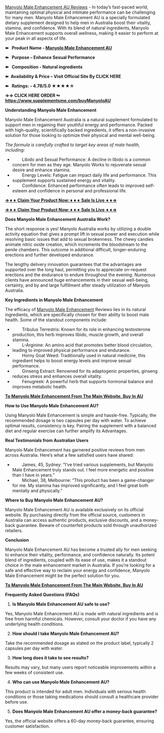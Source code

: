 <p><a href="https://www.supplementsme.com/buyManyoloAU"><span style="font-weight: 400;">Manyolo Male Enhancement AU Reviews</span></a><span style="font-weight: 400;"> - </span><span style="font-weight: 400;">In today&rsquo;s fast-paced world, maintaining optimal physical and intimate performance can be challenging for many men. Manyolo Male Enhancement AU is a specially formulated dietary supplement designed to help men in Australia boost their vitality, stamina, and confidence. With its blend of natural ingredients, Manyolo Male Enhancement supports overall wellness, making it easier to perform at your peak in all aspects of life.</span></p>
<p><strong>➽ &nbsp; Product Name - </strong><a href="https://www.supplementsme.com/buyManyoloAU"><strong>Manyolo Male Enhancement AU</strong></a></p>
<p><strong>➽ &nbsp; Purpose &ndash; Enhance Sexual Performance</strong></p>
<p><strong>➽ &nbsp; Composition - Natural ingredients&nbsp;</strong></p>
<p><strong>➽&nbsp; Availability &amp; Price &ndash; Visit Official Site By CLICK HERE</strong></p>
<p><strong>➽ &nbsp; Ratings: - 4.78/5.0 ★★★★☆</strong></p>
<p><strong>&rArr;&rArr; CLICK HERE ORDER ↬ </strong><a href="https://www.supplementsme.com/buyManyoloAU"><strong>https://www.supplementsme.com/buyManyoloAU</strong></a></p>
<p><strong>Understanding Manyolo Male Enhancement</strong></p>
<p><span style="font-weight: 400;">Manyolo Male Enhancement Australia is a natural supplement formulated to support men in regaining their youthful energy and performance. Packed with high-quality, scientifically backed ingredients, it offers a non-invasive solution for those looking to optimize their physical and mental well-being.</span></p>
<p><em><span style="font-weight: 400;">The formula is carefully crafted to target key areas of male health, including:</span></em></p>
<ul>
<li><span style="font-weight: 400;"> &nbsp; &nbsp; &nbsp; &nbsp; </span> <span style="font-weight: 400;">Libido and Sexual Performance: A decline in libido is a common concern for men as they age. Manyolo Works to rejuvenate sexual desire and enhance stamina.</span></li>
<li><span style="font-weight: 400;"> &nbsp; &nbsp; &nbsp; &nbsp; </span> <span style="font-weight: 400;">Energy Levels: Fatigue can impact daily life and performance. This supplement supports sustained energy and vitality.</span></li>
<li><span style="font-weight: 400;"> &nbsp; &nbsp; &nbsp; &nbsp; </span> <span style="font-weight: 400;">Confidence: Enhanced performance often leads to improved self-esteem and confidence in personal and professional life.</span></li>
</ul>
<p><a href="https://www.supplementsme.com/buyManyoloAU"><strong>&rArr;➧➧ Claim Your Product Now:➧➧➧ Sale Is Live ➧➧&rArr;</strong></a></p>
<p><a href="https://www.supplementsme.com/buyManyoloAU"><strong>&rArr;➧➧ Claim Your Product Now:➧➧➧ Sale Is Live ➧➧&rArr;</strong></a></p>
<p><strong>Does Manyolo Male Enhancement Australia Work?</strong></p>
<p><span style="font-weight: 400;">The short response is yes! Manyolo Australia works by utilizing a double activity equation that gives a prompt lift in sexual power and execution while resolving basic issues that add to sexual brokenness. The chewy candies animate nitric oxide creation, which increments the bloodstream to the penile chambers. This outcome in additional difficult, longer-enduring erections and further developed endurance.</span></p>
<p><span style="font-weight: 400;">The lengthy delivery innovation guarantees that the advantages are supported over the long haul, permitting you to appreciate on-request erections and the endurance to endure throughout the evening. Numerous clients have announced huge enhancements in their sexual well-being, certainty, and by and large fulfillment after steady utilization of Manyolo Australia.</span></p>
<p><strong>Key Ingredients in Manyolo Male Enhancement</strong></p>
<p><span style="font-weight: 400;">The efficacy of </span><a href="https://www.supplementsme.com/buyManyoloAU"><span style="font-weight: 400;">Manyolo Male Enhancement</span></a><span style="font-weight: 400;"> Reviews lies in its natural ingredients, which are specifically chosen for their ability to boost male health. Some of the standout components include:</span></p>
<ul>
<li><span style="font-weight: 400;"> &nbsp; &nbsp; &nbsp; &nbsp; </span> <span style="font-weight: 400;">Tribulus Terrestris: Known for its role in enhancing testosterone production, this herb improves libido, muscle growth, and overall stamina.</span></li>
<li><span style="font-weight: 400;"> &nbsp; &nbsp; &nbsp; &nbsp; </span> <span style="font-weight: 400;">L-Arginine: An amino acid that promotes better blood circulation, leading to improved physical performance and endurance.</span></li>
<li><span style="font-weight: 400;"> &nbsp; &nbsp; &nbsp; &nbsp; </span> <span style="font-weight: 400;">Horny Goat Weed: Traditionally used in natural medicine, this ingredient helps to boost energy levels and improve sexual performance.</span></li>
<li><span style="font-weight: 400;"> &nbsp; &nbsp; &nbsp; &nbsp; </span> <span style="font-weight: 400;">Ginseng Extract: Renowned for its adaptogenic properties, ginseng reduces stress and enhances overall vitality.</span></li>
<li><span style="font-weight: 400;"> &nbsp; &nbsp; &nbsp; &nbsp; </span> <span style="font-weight: 400;">Fenugreek: A powerful herb that supports hormonal balance and improves metabolic health.</span></li>
</ul>
<p><a href="https://www.supplementsme.com/buyManyoloAU"><strong>To Manyolo Male Enhancement From The Main Website, Buy In AU</strong></a></p>
<p><strong>How to Use Manyolo Male Enhancement AU?</strong></p>
<p><span style="font-weight: 400;">Using Manyolo Male Enhancement is simple and hassle-free. Typically, the recommended dosage is two capsules per day with water. To achieve optimal results, consistency is key. Pairing the supplement with a balanced diet and regular exercise can further amplify its Advantages.</span></p>
<p><strong>Real Testimonials from Australian Users</strong></p>
<p><span style="font-weight: 400;">Manyolo Male Enhancement has garnered positive reviews from men across Australia. Here&rsquo;s what a few satisfied users have shared:</span></p>
<ul>
<li><span style="font-weight: 400;"> &nbsp; &nbsp; &nbsp; &nbsp; </span> <span style="font-weight: 400;">James, 45, Sydney: &ldquo;I&rsquo;ve tried various supplements, but Manyolo Male Enhancement truly stands out. I feel more energetic and positive than I have in years.&rdquo;</span></li>
<li><span style="font-weight: 400;"> &nbsp; &nbsp; &nbsp; &nbsp; </span> <span style="font-weight: 400;">Michael, 38, Melbourne: &ldquo;This product has been a game-changer for me. My stamina has improved significantly, and I feel great both mentally and physically.&rdquo;</span></li>
</ul>
<p><strong>Where to Buy Manyolo Male Enhancement AU?</strong></p>
<p><span style="font-weight: 400;">Manyolo Male Enhancement AU is available exclusively on its official website. By purchasing directly from the official source, customers in Australia can access authentic products, exclusive discounts, and a money-back guarantee. Beware of counterfeit products sold through unauthorized retailers.</span></p>
<p><strong>Conclusion</strong></p>
<p><span style="font-weight: 400;">Manyolo Male Enhancement AU has become a trusted ally for men seeking to enhance their vitality, performance, and confidence naturally. Its potent blend of ingredients, coupled with its ease of use, makes it a standout choice in the male enhancement market in Australia. If you&rsquo;re looking for a safe and effective way to reclaim your energy and confidence, Manyolo Male Enhancement might be the perfect solution for you.</span></p>
<p><a href="https://www.supplementsme.com/buyManyoloAU"><strong>To Manyolo Male Enhancement From The Main Website, Buy In AU</strong></a></p>
<p><strong>Frequently Asked Questions (FAQs)</strong></p>
<ol>
<li><strong> Is Manyolo Male Enhancement AU safe to use?</strong></li>
</ol>
<p><span style="font-weight: 400;">Yes, Manyolo Male Enhancement AU is made with natural ingredients and is free from harmful chemicals. However, consult your doctor if you have any underlying health conditions.</span></p>
<ol start="2">
<li><strong> How should I take Manyolo Male Enhancement AU?</strong></li>
</ol>
<p><span style="font-weight: 400;">Take the recommended dosage as stated on the product label, typically 2 capsules per day with water.</span></p>
<ol start="3">
<li><strong> How long does it take to see results?</strong></li>
</ol>
<p><span style="font-weight: 400;">Results may vary, but many users report noticeable improvements within a few weeks of consistent use.</span></p>
<ol start="4">
<li><strong> Who can use Manyolo Male Enhancement AU?</strong></li>
</ol>
<p><span style="font-weight: 400;">This product is intended for adult men. Individuals with serious health conditions or those taking medications should consult a healthcare provider before use.</span></p>
<ol start="5">
<li><strong> Does Manyolo Male Enhancement AU offer a money-back guarantee?</strong></li>
</ol>
<p><span style="font-weight: 400;">Yes, the official website offers a 60-day money-back guarantee, ensuring customer satisfaction.</span></p>
<p><span style="font-weight: 400;">&nbsp;</span></p>
<p><br /><br /></p>
